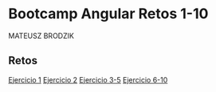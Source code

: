 # Bootcamp Angular Retos 1-10

MATEUSZ BRODZIK

## Retos
[Ejercicio 1](https://mattbrod.github.io/mb-html-css-urbalab-03112022/Ejercicio-1/)
[Ejercicio 2](https://mattbrod.github.io/mb-html-css-urbalab-03112022/Ejercicio-2/)
[Ejercicio 3-5](https://mattbrod.github.io/mb-html-css-urbalab-03112022/Ejercicio-3-4-5/)
[Ejercicio 6-10](https://mattbrod.github.io/mb-html-css-urbalab-03112022/parquenatural/)
